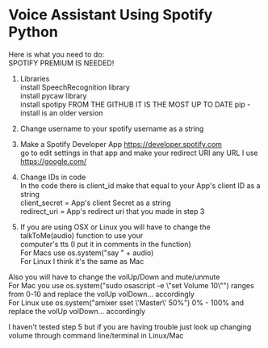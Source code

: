 # Voice Assistant Using Spotify Python

Here is what you need to do:  
SPOTIFY PREMIUM IS NEEDED!  
1. Libraries  
install SpeechRecognition library  
install pycaw library  
install spotipy FROM THE GITHUB IT IS THE MOST UP TO DATE pip -install is an older version  
  
2. Change username to your spotify username as a string  
  
3. Make a Spotify Developer App https://developer.spotify.com  
go to edit settings in that app and make your redirect URI any URL I use https://google.com/  
  
4. Change IDs in code  
In the code there is client_id make that equal to your App's client ID as a string  
client_secret = App's client Secret as a string  
redirect_uri = App's redirect uri that you made in step 3  
  
5. If you are using OSX or Linux you will have to change the talkToMe(audio) function to use your  
computer's tts (I put it in comments in the function)  
For Macs use os.system("say " + audio)  
For Linux I think it's the same as Mac  
  
Also you will have to change the volUp/Down and mute/unmute  
For Mac you use os.system("sudo osascript -e \\"set Volume 10\\"") ranges from 0-10 and replace the volUp volDown... accordingly  
For Linux use os.system("amixer sset \\'Master\\' 50%") 0% - 100% and replace the volUp volDown... accordingly  
  
I haven't tested step 5 but if you are having trouble just look up changing volume through command line/terminal in Linux/Mac  